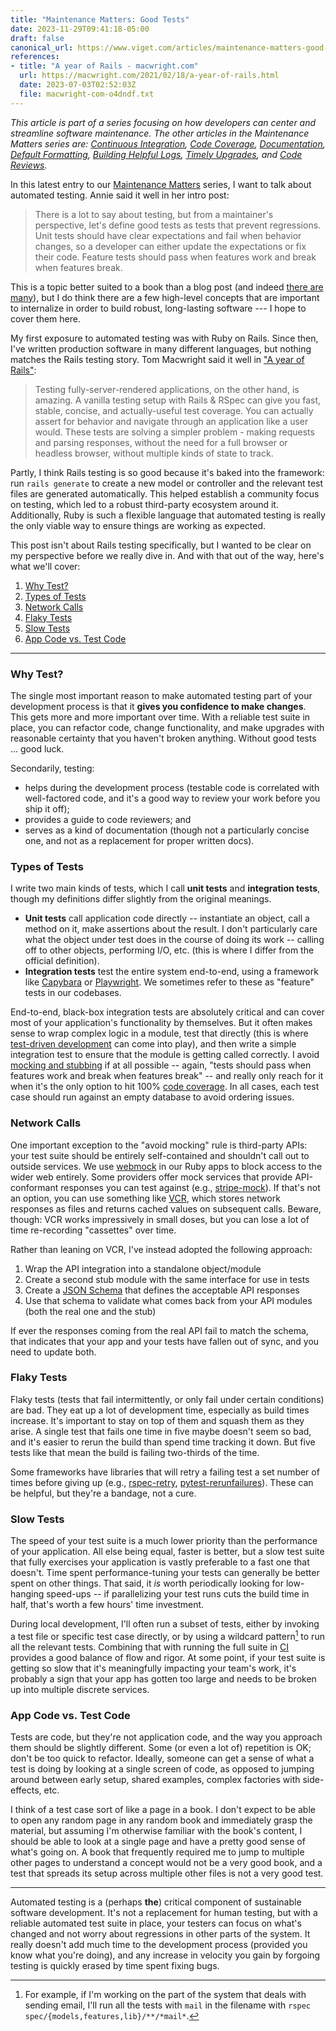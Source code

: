 ```yaml
---
title: "Maintenance Matters: Good Tests"
date: 2023-11-29T09:41:18-05:00
draft: false
canonical_url: https://www.viget.com/articles/maintenance-matters-good-tests/
references:
- title: "A year of Rails - macwright.com"
  url: https://macwright.com/2021/02/18/a-year-of-rails.html
  date: 2023-07-03T02:52:03Z
  file: macwright-com-o4dndf.txt
---
```


*This article is part of a series focusing on how developers can center
and streamline software maintenance. The other articles in the
Maintenance Matters series are: [Continuous
Integration](/elsewhere/maintenance-matters-continuous-integration/),
[Code
Coverage](https://www.viget.com/articles/maintenance-matters-code-coverage/),
[Documentation](https://www.viget.com/articles/maintenance-matters-documentation/),
[Default
Formatting](https://www.viget.com/articles/maintenance-matters-default-formatting/), [Building
Helpful
Logs](https://www.viget.com/articles/maintenance-matters-helpful-logs/),
[Timely
Upgrades](https://www.viget.com/articles/maintenance-matters-timely-upgrades/),
and [Code
Reviews](https://www.viget.com/articles/maintenance-matters-code-reviews/).*

In this latest entry to our [Maintenance
Matters](https://www.viget.com/articles/maintenance-matters/) series, I
want to talk about automated testing. Annie said it well in her intro
post:

> There is a lot to say about testing, but from a maintainer's
> perspective, let's define good tests as tests that prevent
> regressions. Unit tests should have clear expectations and fail when
> behavior changes, so a developer can either update the expectations or
> fix their code. Feature tests should pass when features work and break
> when features break.

This is a topic better suited to a book than a blog post (and indeed
[there are
many](https://bookshop.org/search?keywords=software+testing)), but I do
think there are a few high-level concepts that are important to
internalize in order to build robust, long-lasting software --- I hope
to cover them here.

My first exposure to automated testing was with Ruby on Rails. Since
then, I've written production software in many different languages, but
nothing matches the Rails testing story. Tom Macwright said it well in
["A year of
Rails"](https://macwright.com/2021/02/18/a-year-of-rails.html):

> Testing fully-server-rendered applications, on the other hand, is
> amazing. A vanilla testing setup with Rails & RSpec can give you fast,
> stable, concise, and actually-useful test coverage. You can actually
> assert for behavior and navigate through an application like a user
> would. These tests are solving a simpler problem - making requests and
> parsing responses, without the need for a full browser or headless
> browser, without multiple kinds of state to track.

Partly, I think Rails testing is so good because it's baked into the
framework: run `rails generate` to create a new model or controller and
the relevant test files are generated automatically. This helped
establish a community focus on testing, which led to a robust
third-party ecosystem around it. Additionally, Ruby is such a flexible
language that automated testing is really the only viable way to ensure
things are working as expected.

This post isn't about Rails testing specifically, but I wanted to be
clear on my perspective before we really dive in. And with that out of
the way, here's what we'll cover:

1.  [Why Test?](#why-test)
2.  [Types of Tests](#types-of-tests)
3.  [Network Calls](#network-calls)
4.  [Flaky Tests](#flaky-tests)
5.  [Slow Tests](#slow-tests)
6.  [App Code vs. Test Code](#app-code-vs-test-code)

------------------------------------------------------------------------

### Why Test?

The single most important reason to make automated testing part of your
development process is that it **gives you confidence to make changes**.
This gets more and more important over time. With a reliable test suite
in place, you can refactor code, change functionality, and make upgrades
with reasonable certainty that you haven't broken anything. Without good
tests ... good luck.

Secondarily, testing:

-   helps during the development process (testable code is correlated
    with well-factored code, and it's a good way to review your work
    before you ship it off);
-   provides a guide to code reviewers; and
-   serves as a kind of documentation (though not a particularly concise
    one, and not as a replacement for proper written docs).

### Types of Tests

I write two main kinds of tests, which I call **unit tests** and
**integration tests**, though my definitions differ slightly from the
original meanings.

-   **Unit tests** call application code directly -- instantiate an
    object, call a method on it, make assertions about the result. I
    don't particularly care what the object under test does in the
    course of doing its work -- calling off to other objects, performing
    I/O, etc. (this is where I differ from the official definition).
-   **Integration tests** test the entire system end-to-end, using a
    framework like [Capybara](https://teamcapybara.github.io/capybara/)
    or [Playwright](https://playwright.dev/). We sometimes refer to
    these as "feature" tests in our codebases.

End-to-end, black-box integration tests are absolutely critical and can
cover most of your application's functionality by themselves. But it
often makes sense to wrap complex logic in a module, test that directly
(this is where [test-driven
development](https://en.wikipedia.org/wiki/Test-driven_development) can
come into play), and then write a simple integration test to ensure that
the module is getting called correctly. I avoid [mocking and
stubbing](https://en.wikipedia.org/wiki/Mock_object) if at all possible
-- again, "tests should pass when features work and break when features
break" -- and really only reach for it when it's the only option to hit
100% [code
coverage](https://www.viget.com/articles/maintenance-matters-code-coverage/).
In all cases, each test case should run against an empty database to
avoid ordering issues.

### Network Calls

One important exception to the "avoid mocking" rule is third-party APIs:
your test suite should be entirely self-contained and shouldn't call out
to outside services. We use
[webmock](https://github.com/bblimke/webmock#real-requests-to-network-can-be-allowed-or-disabled)
in our Ruby apps to block access to the wider web entirely. Some
providers offer mock services that provide API-conformant responses you
can test against
(e.g., [stripe-mock](https://github.com/stripe/stripe-mock)). If that's
not an option, you can use something like
[VCR](https://github.com/vcr/vcr), which stores network responses as
files and returns cached values on subsequent calls. Beware, though: VCR
works impressively in small doses, but you can lose a lot of time
re-recording "cassettes" over time.

Rather than leaning on VCR, I've instead adopted the following approach:

1.  Wrap the API integration into a standalone object/module
2.  Create a second stub module with the same interface for use in tests
3.  Create a [JSON Schema](https://json-schema.org/) that defines the
    acceptable API responses
4.  Use that schema to validate what comes back from your API modules
    (both the real one and the stub)

If ever the responses coming from the real API fail to match the schema,
that indicates that your app and your tests have fallen out of sync, and
you need to update both.

### Flaky Tests

Flaky tests (tests that fail intermittently, or only fail under certain
conditions) are bad. They eat up a lot of development time, especially
as build times increase. It's important to stay on top of them and
squash them as they arise. A single test that fails one time in five
maybe doesn't seem so bad, and it's easier to rerun the build than spend
time tracking it down. But five tests like that mean the build is
failing two-thirds of the time.

Some frameworks have libraries that will retry a failing test a set
number of times before giving up
(e.g., [rspec-retry](https://github.com/NoRedInk/rspec-retry),
[pytest-rerunfailures](https://pypi.org/project/pytest-rerunfailures/)).
These can be helpful, but they're a bandage, not a cure.

### Slow Tests

The speed of your test suite is a much lower priority than the
performance of your application. All else being equal, faster is better,
but a slow test suite that fully exercises your application is vastly
preferable to a fast one that doesn't. Time spent performance-tuning
your tests can generally be better spent on other things. That said, it
*is* worth periodically looking for low-hanging speed-ups -- if
parallelizing your test runs cuts the build time in half, that's worth a
few hours' time investment.

During local development, I'll often run a subset of tests, either by
invoking a test file or specific test case directly, or by using a
wildcard pattern[^1] to run all the relevant tests. Combining that with
running the full suite in
[CI](/elsewhere/maintenance-matters-continuous-integration/)
provides a good balance of flow and rigor. At some point, if your test
suite is getting so slow that it's meaningfully impacting your team's
work, it's probably a sign that your app has gotten too large and needs
to be broken up into multiple discrete services.

### App Code vs. Test Code

Tests are code, but they're not application code, and the way you
approach them should be slightly different. Some (or even a lot of)
repetition is OK; don't be too quick to refactor. Ideally, someone can
get a sense of what a test is doing by looking at a single screen of
code, as opposed to jumping around between early setup, shared examples,
complex factories with side-effects, etc.

I think of a test case sort of like a page in a book. I don't expect to
be able to open any random page in any random book and immediately grasp
the material, but assuming I'm otherwise familiar with the book's
content, I should be able to look at a single page and have a pretty
good sense of what's going on. A book that frequently required me to
jump to multiple other pages to understand a concept would not be a very
good book, and a test that spreads its setup across multiple other files
is not a very good test.

------------------------------------------------------------------------

Automated testing is a (perhaps **the**) critical component of
sustainable software development. It's not a replacement for human
testing, but with a reliable automated test suite in place, your testers
can focus on what's changed and not worry about regressions in other
parts of the system. It really doesn't add much time to the development
process (provided you know what you're doing), and any increase in
velocity you gain by forgoing testing is quickly erased by time spent
fixing bugs.

[^1]: For example, if I'm working on the part of the system that deals with sending email, I'll run all the tests with `mail` in the filename with `rspec spec/{models,features,lib}/**/*mail*`.
